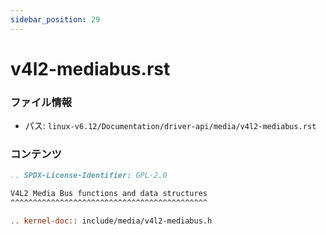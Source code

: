 ```yaml
---
sidebar_position: 29
---
```

# v4l2-mediabus.rst

### ファイル情報

- パス: `linux-v6.12/Documentation/driver-api/media/v4l2-mediabus.rst`

### コンテンツ

```rst
.. SPDX-License-Identifier: GPL-2.0

V4L2 Media Bus functions and data structures
^^^^^^^^^^^^^^^^^^^^^^^^^^^^^^^^^^^^^^^^^^^^

.. kernel-doc:: include/media/v4l2-mediabus.h

```

